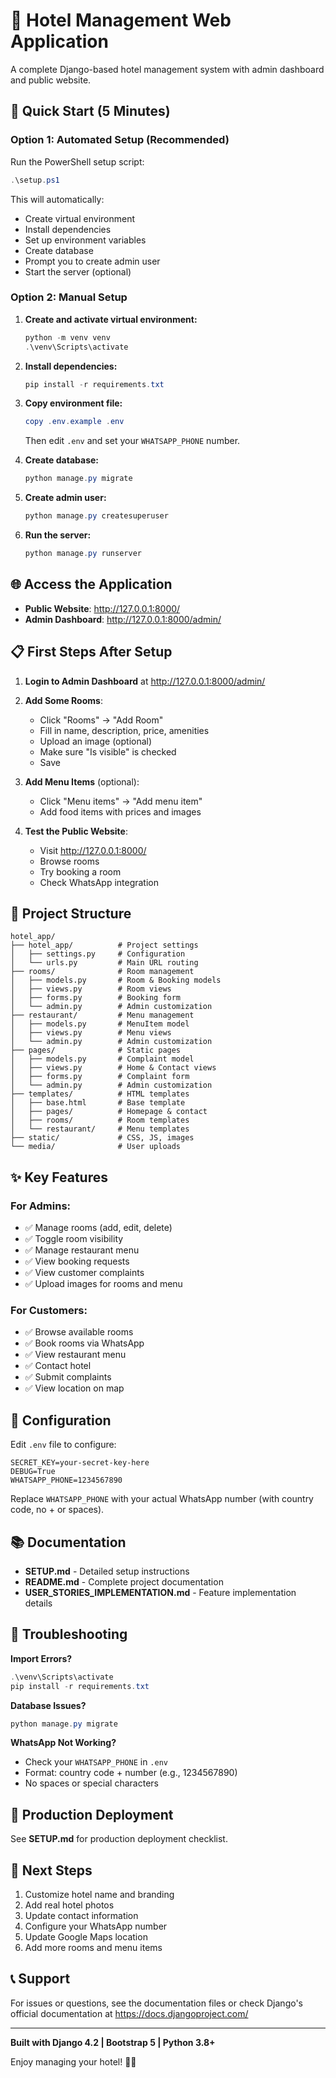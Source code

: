 # 🏨 Hotel Management Web Application

A complete Django-based hotel management system with admin dashboard and public website.

## 🚀 Quick Start (5 Minutes)

### Option 1: Automated Setup (Recommended)

Run the PowerShell setup script:

```powershell
.\setup.ps1
```

This will automatically:
- Create virtual environment
- Install dependencies
- Set up environment variables
- Create database
- Prompt you to create admin user
- Start the server (optional)

### Option 2: Manual Setup

1. **Create and activate virtual environment:**
   ```powershell
   python -m venv venv
   .\venv\Scripts\activate
   ```

2. **Install dependencies:**
   ```powershell
   pip install -r requirements.txt
   ```

3. **Copy environment file:**
   ```powershell
   copy .env.example .env
   ```
   Then edit `.env` and set your `WHATSAPP_PHONE` number.

4. **Create database:**
   ```powershell
   python manage.py migrate
   ```

5. **Create admin user:**
   ```powershell
   python manage.py createsuperuser
   ```

6. **Run the server:**
   ```powershell
   python manage.py runserver
   ```

## 🌐 Access the Application

- **Public Website**: http://127.0.0.1:8000/
- **Admin Dashboard**: http://127.0.0.1:8000/admin/

## 📋 First Steps After Setup

1. **Login to Admin Dashboard** at http://127.0.0.1:8000/admin/
2. **Add Some Rooms**:
   - Click "Rooms" → "Add Room"
   - Fill in name, description, price, amenities
   - Upload an image (optional)
   - Make sure "Is visible" is checked
   - Save

3. **Add Menu Items** (optional):
   - Click "Menu items" → "Add menu item"
   - Add food items with prices and images

4. **Test the Public Website**:
   - Visit http://127.0.0.1:8000/
   - Browse rooms
   - Try booking a room
   - Check WhatsApp integration

## 📁 Project Structure

```
hotel_app/
├── hotel_app/          # Project settings
│   ├── settings.py     # Configuration
│   └── urls.py         # Main URL routing
├── rooms/              # Room management
│   ├── models.py       # Room & Booking models
│   ├── views.py        # Room views
│   ├── forms.py        # Booking form
│   └── admin.py        # Admin customization
├── restaurant/         # Menu management
│   ├── models.py       # MenuItem model
│   ├── views.py        # Menu views
│   └── admin.py        # Admin customization
├── pages/              # Static pages
│   ├── models.py       # Complaint model
│   ├── views.py        # Home & Contact views
│   ├── forms.py        # Complaint form
│   └── admin.py        # Admin customization
├── templates/          # HTML templates
│   ├── base.html       # Base template
│   ├── pages/          # Homepage & contact
│   ├── rooms/          # Room templates
│   └── restaurant/     # Menu templates
├── static/             # CSS, JS, images
└── media/              # User uploads
```

## ✨ Key Features

### For Admins:
- ✅ Manage rooms (add, edit, delete)
- ✅ Toggle room visibility
- ✅ Manage restaurant menu
- ✅ View booking requests
- ✅ View customer complaints
- ✅ Upload images for rooms and menu

### For Customers:
- ✅ Browse available rooms
- ✅ Book rooms via WhatsApp
- ✅ View restaurant menu
- ✅ Contact hotel
- ✅ Submit complaints
- ✅ View location on map

## 🔧 Configuration

Edit `.env` file to configure:

```env
SECRET_KEY=your-secret-key-here
DEBUG=True
WHATSAPP_PHONE=1234567890
```

Replace `WHATSAPP_PHONE` with your actual WhatsApp number (with country code, no + or spaces).

## 📚 Documentation

- **SETUP.md** - Detailed setup instructions
- **README.md** - Complete project documentation
- **USER_STORIES_IMPLEMENTATION.md** - Feature implementation details

## 🐛 Troubleshooting

**Import Errors?**
```powershell
.\venv\Scripts\activate
pip install -r requirements.txt
```

**Database Issues?**
```powershell
python manage.py migrate
```

**WhatsApp Not Working?**
- Check your `WHATSAPP_PHONE` in `.env`
- Format: country code + number (e.g., 1234567890)
- No spaces or special characters

## 🚀 Production Deployment

See **SETUP.md** for production deployment checklist.

## 🎯 Next Steps

1. Customize hotel name and branding
2. Add real hotel photos
3. Update contact information
4. Configure your WhatsApp number
5. Update Google Maps location
6. Add more rooms and menu items

## 📞 Support

For issues or questions, see the documentation files or check Django's official documentation at https://docs.djangoproject.com/

---

**Built with Django 4.2 | Bootstrap 5 | Python 3.8+**

Enjoy managing your hotel! 🏨✨
